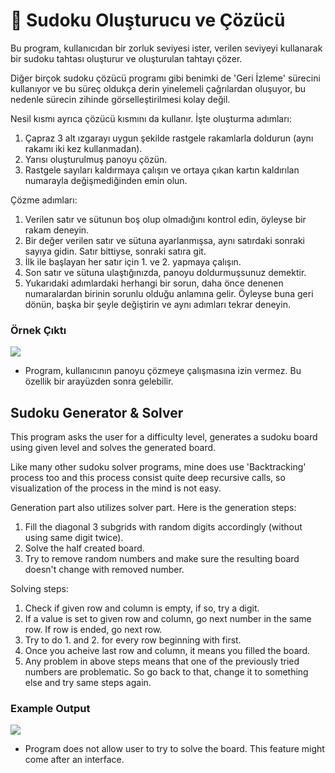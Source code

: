 # 🧠 Sudoku Oluşturucu ve Çözücü

Bu program, kullanıcıdan bir zorluk seviyesi ister, verilen seviyeyi kullanarak bir sudoku tahtası oluşturur ve oluşturulan tahtayı çözer.

Diğer birçok sudoku çözücü programı gibi benimki de 'Geri İzleme' sürecini kullanıyor ve bu süreç oldukça derin yinelemeli çağrılardan oluşuyor, bu nedenle sürecin zihinde görselleştirilmesi kolay değil.

Nesil kısmı ayrıca çözücü kısmını da kullanır. İşte oluşturma adımları:

1. Çapraz 3 alt ızgarayı uygun şekilde rastgele rakamlarla doldurun \(aynı rakamı iki kez kullanmadan\).
2. Yarısı oluşturulmuş panoyu çözün.
3. Rastgele sayıları kaldırmaya çalışın ve ortaya çıkan kartın kaldırılan numarayla değişmediğinden emin olun.

Çözme adımları:

1. Verilen satır ve sütunun boş olup olmadığını kontrol edin, öyleyse bir rakam deneyin.
2. Bir değer verilen satır ve sütuna ayarlanmışsa, aynı satırdaki sonraki sayıya gidin. Satır bittiyse, sonraki satıra git.
3. İlk ile başlayan her satır için 1. ve 2. yapmaya çalışın.
4. Son satır ve sütuna ulaştığınızda, panoyu doldurmuşsunuz demektir.
5. Yukarıdaki adımlardaki herhangi bir sorun, daha önce denenen numaralardan birinin sorunlu olduğu anlamına gelir. Öyleyse buna geri dönün, başka bir şeyle değiştirin ve aynı adımları tekrar deneyin.

### Örnek Çıktı

![](https://i.hizliresim.com/7VWOny.png)

* Program, kullanıcının panoyu çözmeye çalışmasına izin vermez. Bu özellik bir arayüzden sonra gelebilir.

## Sudoku Generator & Solver

This program asks the user for a difficulty level, generates a sudoku board using given level and solves the generated board.

Like many other sudoku solver programs, mine does use 'Backtracking' process too and this process consist quite deep recursive calls, so visualization of the process in the mind is not easy.

Generation part also utilizes solver part. Here is the generation steps:

1. Fill the diagonal 3 subgrids with random digits accordingly \(without using same digit twice\).
2. Solve the half created board.
3. Try to remove random numbers and make sure the resulting board doesn't change with removed number.

Solving steps:

1. Check if given row and column is empty, if so, try a digit. 
2. If a value is set to given row and column, go next number in the same row. If row is ended, go next row.
3. Try to do 1. and 2. for every row beginning with first.
4. Once you acheive last row and column, it means you filled the board. 
5. Any problem in above steps means that one of the previously tried numbers are problematic. So go back to that, change it to something else and try same steps again.

### Example Output

![](https://i.hizliresim.com/7VWOny.png)

* Program does not allow user to try to solve the board. This feature might come after an interface.

